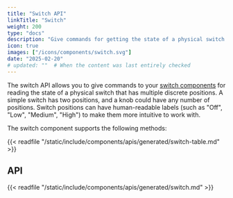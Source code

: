 ```yaml
---
title: "Switch API"
linkTitle: "Switch"
weight: 200
type: "docs"
description: "Give commands for getting the state of a physical switch that has two or more discrete positions."
icon: true
images: ["/icons/components/switch.svg"]
date: "2025-02-20"
# updated: ""  # When the content was last entirely checked
---
```


The switch API allows you to give commands to your [switch components](/operate/reference/components/switch/) for reading the state of a physical switch that has multiple discrete positions.
A simple switch has two positions, and a knob could have any number of positions.
Switch positions can have human-readable labels (such as "Off", "Low", "Medium", "High") to make them more intuitive to work with.

The switch component supports the following methods:

{{< readfile "/static/include/components/apis/generated/switch-table.md" >}}

## API

{{< readfile "/static/include/components/apis/generated/switch.md" >}}
